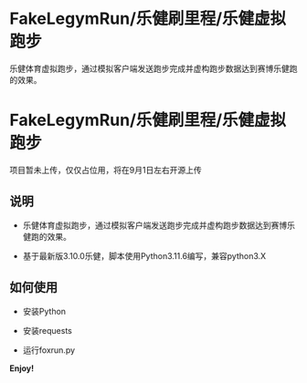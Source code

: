 # FakeLegymRun/乐健刷里程/乐健虚拟跑步

乐健体育虚拟跑步，通过模拟客户端发送跑步完成并虚构跑步数据达到赛博乐健跑的效果。

# FakeLegymRun/乐健刷里程/乐健虚拟跑步
项目暂未上传，仅仅占位用，将在9月1日左右开源上传

## 说明

- 乐健体育虚拟跑步，通过模拟客户端发送跑步完成并虚构跑步数据达到赛博乐健跑的效果。

- 基于最新版3.10.0乐健，脚本使用Python3.11.6编写，兼容python3.X

## 如何使用

- 安装Python

- 安装requests

- 运行foxrun.py

**Enjoy!**

